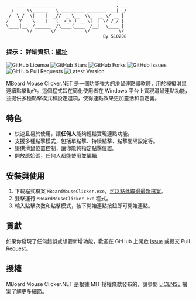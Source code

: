 ```TXT
   _____ __________                       .___
  /     \\______   \ _________ _______  __| _/
 /  \ /  \|    |  _//  _ \__  \\_  __ \/ __ | 
/    Y    \    |   (  <_> ) __ \|  | \/ /_/ | 
\____|__  /______  /\____(____  /__|  \____ | 
        \/       \/           \/           \/ 
                                     By 510208
```

### **提示：**  詳細資訊：[網址](https://510208.github.io/docu/docs/category/mboard-mouse-clicker)

![GitHub License](https://img.shields.io/github/license/510208/mboard.net)
![GitHub Stars](https://img.shields.io/github/stars/510208/mboard.net)
![GitHub Forks](https://img.shields.io/github/forks/510208/mboard.net)
![GitHub Issues](https://img.shields.io/github/issues/510208/mboard.net)
![GitHub Pull Requests](https://img.shields.io/github/issues-pr/510208/mboard.net)
![Latest Version](https://img.shields.io/github/v/release/510208/mboard.net)

MBoard Mouse Clicker.NET 是一個功能強大的滑鼠連點器軟體，用於模擬滑鼠連續點擊動作。這個程式旨在簡化使用者在 Windows 平台上實現滑鼠連點功能，並提供多種點擊模式和設定選項，使得連點效果更加靈活和自定義。

## 特色

- 快速且易於使用，讓**任何人**能夠輕鬆實現連點功能。
- 支援多種點擊模式，包括單點擊、持續點擊、點擊間隔設定等。
- 提供滑鼠位置控制，讓你能夠指定點擊位置。
- 開放原始碼，任何人都能使用並編輯

## 安裝與使用

1. 下載程式檔案 `MBoardMouseClicker.exe`，[可以點此取得最新檔案](https://github.com/510208/mboard.net/releases/latest)。
2. 雙擊運行 `MBoardMouseClicker.exe` 程式。
3. 輸入點擊次數和點擊模式，按下開始連點按鈕即可開始連點。

## 貢獻

如果你發現了任何錯誤或想要新增功能，歡迎在 GitHub 上開啟 [Issue](https://github.com/510208/mboard.net/issues) 或提交 Pull Request。

## 授權

MBoard Mouse Clicker.NET 是根據 MIT 授權條款發布的，請參閱 [LICENSE](https://github.com/510208/mboard.net/blob/main/LICENSE) 檔案了解更多細節。
